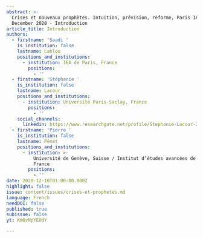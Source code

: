 ```yaml
---
abstract: >-
  Crises et nouveaux prophètes. Intuition, prévision, réforme, Paris IAS, 10-11
  December 2020 - Introduction
article_title: Introduction
authors:
  - firstname: 'Saadi '
    is_institution: false
    lastname: Lahlou
    positions_and_institutions:
      - institution: IEA de Paris, France
        positions:
          - ''
  - firstname: 'Stéphanie '
    is_institution: false
    lastname: Lacour
    positions_and_institutions:
      - institution: Université Paris-Saclay, France
        positions:
          - ''
    social_channels:
      linkedin: https://www.researchgate.net/profile/Stephanie-Lacour-2
  - firstname: 'Pierre '
    is_institution: false
    lastname: Pénet
    positions_and_institutions:
      - institution: >-
          Université de Genève, Suisse / Institut d’études avancées de Paris,
          France
        positions:
          - ''
date: 2020-12-10T01:00:00.000Z
highlight: false
issue: content/issues/crises-et-prophetes.md
language: French
needDOI: false
published: true
subissue: false
yt: KmQvNpYEOdY

---
```


<Youtube yt="KmQvNpYEOdY" caption="Introduction"></Youtube>